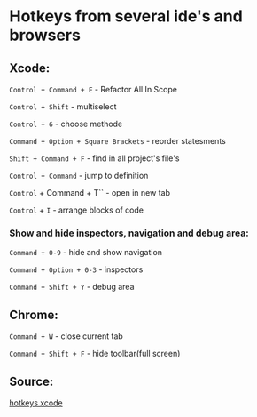 # Hotkeys from several ide's and browsers

## Xcode:

``Control + Command + E`` - Refactor All In Scope

``Control + Shift`` - multiselect

``Control + 6`` - choose methode

``Command + Option + Square Brackets`` - reorder statesments

``Shift + Command + F`` - find in all project's file's

``Control + Command`` - jump to definition

``Control`` + Command + T`` - open in new tab

``Control`` + ``I`` - arrange blocks of code

### Show and hide inspectors, navigation and debug area:
``Command + 0-9`` - hide and show navigation

``Command + Option + 0-3`` - inspectors

``Command + Shift + Y`` - debug area

## Chrome:

``Command + W`` - close current tab

``Command + Shift + F`` - hide toolbar(full screen)

## Source:
[hotkeys xcode](https://betterprogramming.pub/13-xcode-shortcuts-to-boost-your-productivity-329c90512309)
